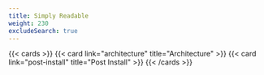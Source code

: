 ```yaml
---
title: Simply Readable
weight: 230
excludeSearch: true
---
```


{{< cards >}}
  {{< card link="architecture" title="Architecture" >}}
  {{< card link="post-install" title="Post Install" >}}
{{< /cards >}}